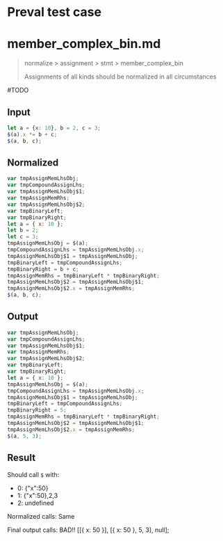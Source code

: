 # Preval test case

# member_complex_bin.md

> normalize > assignment > stmt > member_complex_bin
>
> Assignments of all kinds should be normalized in all circumstances

#TODO

## Input

`````js filename=intro
let a = {x: 10}, b = 2, c = 3;
$(a).x *= b + c;
$(a, b, c);
`````

## Normalized

`````js filename=intro
var tmpAssignMemLhsObj;
var tmpCompoundAssignLhs;
var tmpAssignMemLhsObj$1;
var tmpAssignMemRhs;
var tmpAssignMemLhsObj$2;
var tmpBinaryLeft;
var tmpBinaryRight;
let a = { x: 10 };
let b = 2;
let c = 3;
tmpAssignMemLhsObj = $(a);
tmpCompoundAssignLhs = tmpAssignMemLhsObj.x;
tmpAssignMemLhsObj$1 = tmpAssignMemLhsObj;
tmpBinaryLeft = tmpCompoundAssignLhs;
tmpBinaryRight = b + c;
tmpAssignMemRhs = tmpBinaryLeft * tmpBinaryRight;
tmpAssignMemLhsObj$2 = tmpAssignMemLhsObj$1;
tmpAssignMemLhsObj$2.x = tmpAssignMemRhs;
$(a, b, c);
`````

## Output

`````js filename=intro
var tmpAssignMemLhsObj;
var tmpCompoundAssignLhs;
var tmpAssignMemLhsObj$1;
var tmpAssignMemRhs;
var tmpAssignMemLhsObj$2;
var tmpBinaryLeft;
var tmpBinaryRight;
let a = { x: 10 };
tmpAssignMemLhsObj = $(a);
tmpCompoundAssignLhs = tmpAssignMemLhsObj.x;
tmpAssignMemLhsObj$1 = tmpAssignMemLhsObj;
tmpBinaryLeft = tmpCompoundAssignLhs;
tmpBinaryRight = 5;
tmpAssignMemRhs = tmpBinaryLeft * tmpBinaryRight;
tmpAssignMemLhsObj$2 = tmpAssignMemLhsObj$1;
tmpAssignMemLhsObj$2.x = tmpAssignMemRhs;
$(a, 5, 3);
`````

## Result

Should call `$` with:
 - 0: {"x":50}
 - 1: {"x":50},2,3
 - 2: undefined

Normalized calls: Same

Final output calls: BAD!!
[[{ x: 50 }], [{ x: 50 }, 5, 3], null];

